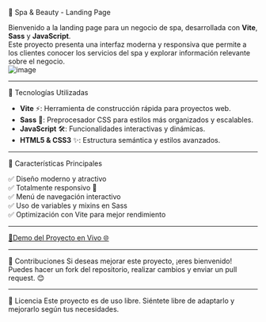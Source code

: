 🌿 Spa & Beauty - Landing Page  

Bienvenido a la landing page para un negocio de spa, desarrollada con **Vite**, **Sass** y **JavaScript**.  
Este proyecto presenta una interfaz moderna y responsiva que permite a los clientes conocer los servicios del spa y explorar información relevante sobre el negocio.  
![image](https://github.com/user-attachments/assets/7933668d-326a-4ae4-aa28-37fa5fbd8ac0)


---

🚀 Tecnologías Utilizadas  

- **Vite** ⚡: Herramienta de construcción rápida para proyectos web.  
- **Sass** 🎨: Preprocesador CSS para estilos más organizados y escalables.  
- **JavaScript** 🛠️: Funcionalidades interactivas y dinámicas.  
- **HTML5 & CSS3** ✨: Estructura semántica y estilos avanzados.  

---

📌 Características Principales  

✅ Diseño moderno y atractivo  
✅ Totalmente responsivo 📱  
✅ Menú de navegación interactivo  
✅ Uso de variables y mixins en Sass  
✅ Optimización con Vite para mejor rendimiento  


---

[🔗Demo del Proyecto en Vivo 🌐](https://proyectos-css-header-spa-beauty.vercel.app)

---

🤝 Contribuciones
Si deseas mejorar este proyecto, ¡eres bienvenido!
Puedes hacer un fork del repositorio, realizar cambios y enviar un pull request. 😊

--- 

📌 Licencia Este proyecto es de uso libre. Siéntete libre de adaptarlo y mejorarlo según tus necesidades.

